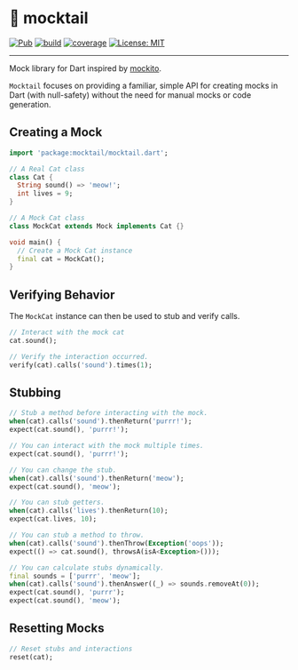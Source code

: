# 🍹 mocktail

[![Pub](https://img.shields.io/pub/v/mocktail.svg)](https://pub.dev/packages/mocktail)
[![build](https://github.com/felangel/mocktail/workflows/build/badge.svg)](https://github.com/felangel/mocktail/actions)
[![coverage](https://raw.githubusercontent.com/felangel/mocktail/main/coverage_badge.svg)](https://github.com/felangel/mocktail/actions)
[![License: MIT](https://img.shields.io/badge/license-MIT-purple.svg)](https://opensource.org/licenses/MIT)

---

Mock library for Dart inspired by [mockito](https://pub.dev/packages/mockito).

`Mocktail` focuses on providing a familiar, simple API for creating mocks in Dart (with null-safety) without the need for manual mocks or code generation.

## Creating a Mock

```dart
import 'package:mocktail/mocktail.dart';

// A Real Cat class
class Cat {
  String sound() => 'meow!';
  int lives = 9;
}

// A Mock Cat class
class MockCat extends Mock implements Cat {}

void main() {
  // Create a Mock Cat instance
  final cat = MockCat();
}
```

## Verifying Behavior

The `MockCat` instance can then be used to stub and verify calls.

```dart
// Interact with the mock cat
cat.sound();

// Verify the interaction occurred.
verify(cat).calls('sound').times(1);
```

## Stubbing

```dart
// Stub a method before interacting with the mock.
when(cat).calls('sound').thenReturn('purrr!');
expect(cat.sound(), 'purrr!');

// You can interact with the mock multiple times.
expect(cat.sound(), 'purrr!');

// You can change the stub.
when(cat).calls('sound').thenReturn('meow');
expect(cat.sound(), 'meow');

// You can stub getters.
when(cat).calls('lives').thenReturn(10);
expect(cat.lives, 10);

// You can stub a method to throw.
when(cat).calls('sound').thenThrow(Exception('oops'));
expect(() => cat.sound(), throwsA(isA<Exception>()));

// You can calculate stubs dynamically.
final sounds = ['purrr', 'meow'];
when(cat).calls('sound').thenAnswer((_) => sounds.removeAt(0));
expect(cat.sound(), 'purrr');
expect(cat.sound(), 'meow');
```

## Resetting Mocks

```dart
// Reset stubs and interactions
reset(cat);
```
